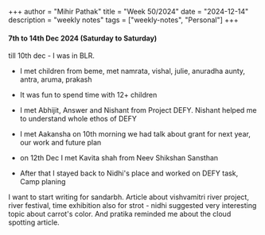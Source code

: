 +++
author = "Mihir Pathak"
title = "Week 50/2024"
date = "2024-12-14"
description = "weekly notes"
tags = ["weekly-notes", "Personal"]
+++

#### 7th to 14th Dec 2024 (Saturday to Saturday)


till 10th dec - I was in BLR. 

- I met children from beme, met namrata, vishal, julie, anuradha aunty, antra, aruma, prakash 
- It was fun to spend time with 12+ children

- I met Abhijit, Answer and Nishant from Project DEFY. Nishant helped me to understand whole ethos of DEFY
- I met Aakansha on 10th morning we had talk about  grant for next year, our work and future plan 

- on 12th Dec I met Kavita shah from Neev Shikshan Sansthan 
- After that I stayed back to Nidhi's place and worked on DEFY task, Camp planing


I want to start writing for sandarbh. Article about vishvamitri river project, river festival, time exhibition 
also for strot - nidhi suggested very interesting topic about carrot's color. And pratika reminded me about the cloud spotting article. 